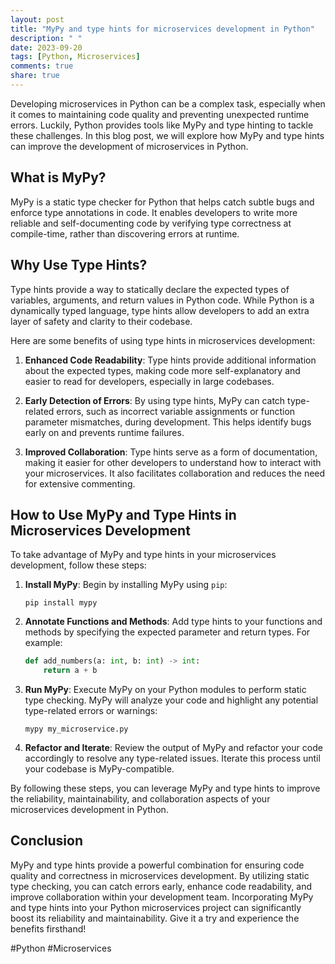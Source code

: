 ```yaml
---
layout: post
title: "MyPy and type hints for microservices development in Python"
description: " "
date: 2023-09-20
tags: [Python, Microservices]
comments: true
share: true
---
```


Developing microservices in Python can be a complex task, especially when it comes to maintaining code quality and preventing unexpected runtime errors. Luckily, Python provides tools like MyPy and type hinting to tackle these challenges. In this blog post, we will explore how MyPy and type hints can improve the development of microservices in Python.

## What is MyPy?

MyPy is a static type checker for Python that helps catch subtle bugs and enforce type annotations in code. It enables developers to write more reliable and self-documenting code by verifying type correctness at compile-time, rather than discovering errors at runtime.

## Why Use Type Hints?

Type hints provide a way to statically declare the expected types of variables, arguments, and return values in Python code. While Python is a dynamically typed language, type hints allow developers to add an extra layer of safety and clarity to their codebase.

Here are some benefits of using type hints in microservices development:

1. **Enhanced Code Readability**: Type hints provide additional information about the expected types, making code more self-explanatory and easier to read for developers, especially in large codebases.

2. **Early Detection of Errors**: By using type hints, MyPy can catch type-related errors, such as incorrect variable assignments or function parameter mismatches, during development. This helps identify bugs early on and prevents runtime failures.

3. **Improved Collaboration**: Type hints serve as a form of documentation, making it easier for other developers to understand how to interact with your microservices. It also facilitates collaboration and reduces the need for extensive commenting.

## How to Use MyPy and Type Hints in Microservices Development

To take advantage of MyPy and type hints in your microservices development, follow these steps:

1. **Install MyPy**: Begin by installing MyPy using `pip`:

   ```
   pip install mypy
   ```

2. **Annotate Functions and Methods**: Add type hints to your functions and methods by specifying the expected parameter and return types. For example:

   ```python
   def add_numbers(a: int, b: int) -> int:
       return a + b
   ```

3. **Run MyPy**: Execute MyPy on your Python modules to perform static type checking. MyPy will analyze your code and highlight any potential type-related errors or warnings:

   ```
   mypy my_microservice.py
   ```

4. **Refactor and Iterate**: Review the output of MyPy and refactor your code accordingly to resolve any type-related issues. Iterate this process until your codebase is MyPy-compatible.

By following these steps, you can leverage MyPy and type hints to improve the reliability, maintainability, and collaboration aspects of your microservices development in Python.

## Conclusion

MyPy and type hints provide a powerful combination for ensuring code quality and correctness in microservices development. By utilizing static type checking, you can catch errors early, enhance code readability, and improve collaboration within your development team. Incorporating MyPy and type hints into your Python microservices project can significantly boost its reliability and maintainability. Give it a try and experience the benefits firsthand!

#Python #Microservices